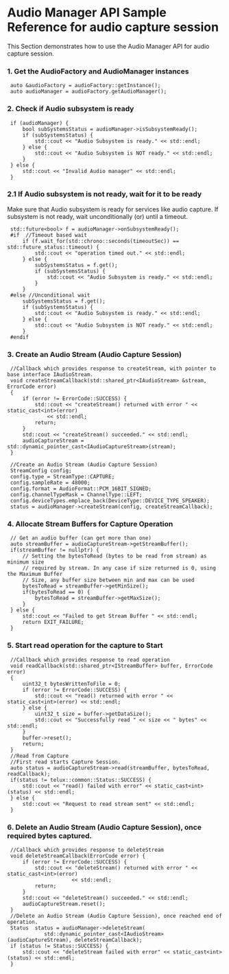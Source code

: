 # Audio Manager API Sample Reference for audio capture session

This Section demonstrates how to use the Audio Manager API for audio capture session.

### 1. Get the AudioFactory and AudioManager instances

   ~~~~~~{.cpp}
    auto &audioFactory = audioFactory::getInstance();
    auto audioManager = audioFactory.getAudioManager();
   ~~~~~~

### 2. Check if Audio subsystem is ready

   ~~~~~~{.cpp}
    if (audioManager) {
        bool subSystemsStatus = audioManager->isSubsystemReady();
        if (subSystemsStatus) {
            std::cout << "Audio Subsystem is ready." << std::endl;
        } else {
            std::cout << "Audio Subsystem is NOT ready." << std::endl;
        }
    } else {
        std::cout << "Invalid Audio manager" << std::endl;
    }
   ~~~~~~

### 2.1 If Audio subsystem is not ready, wait for it to be ready

Make sure that Audio subsystem is ready for services like audio capture.
If subsystem is not ready, wait unconditionally (or) until a timeout.

   ~~~~~~{.cpp}
    std::future<bool> f = audioManager->onSubsystemReady();
    #if  //Timeout based wait
        if (f.wait_for(std::chrono::seconds(timeoutSec)) == std::future_status::timeout) {
            std::cout << "operation timed out." << std::endl;
        } else {
            subSystemsStatus = f.get();
            if (subSystemsStatus) {
                std::cout << "Audio Subsystem is ready." << std::endl;
            }
        }
    #else //Unconditional wait
        subSystemsStatus = f.get();
        if (subSystemsStatus) {
            std::cout << "Audio Subsystem is ready." << std::endl;
        } else {
            std::cout << "Audio Subsystem is NOT ready." << std::endl;
        }
    #endif
   ~~~~~~

### 3. Create an Audio Stream (Audio Capture Session)
   ~~~~~~{.cpp}
    //Callback which provides response to createStream, with pointer to base interface IAudioStream.
    void createStreamCallback(std::shared_ptr<IAudioStream> &stream, ErrorCode error)
    {
        if (error != ErrorCode::SUCCESS) {
            std::cout << "createStream() returned with error " << static_cast<int>(error)
                << std::endl;
            return;
        }
        std::cout << "createStream() succeeded." << std::endl;
        audioCaptureStream = std::dynamic_pointer_cast<IAudioCaptureStream>(stream);
    }

    //Create an Audio Stream (Audio Capture Session)
    StreamConfig config;
    config.type = StreamType::CAPTURE;
    config.sampleRate = 48000;
    config.format = AudioFormat::PCM_16BIT_SIGNED;
    config.channelTypeMask = ChannelType::LEFT;
    config.deviceTypes.emplace_back(DeviceType::DEVICE_TYPE_SPEAKER);
    status = audioManager->createStream(config, createStreamCallback);
   ~~~~~~

### 4. Allocate Stream Buffers for Capture Operation
   ~~~~~~{.cpp}
    // Get an audio buffer (can get more than one)
    auto streamBuffer = audioCaptureStream->getStreamBuffer();
    if(streamBuffer != nullptr) {
        // Setting the bytesToRead (bytes to be read from stream) as minimum size
        // required by stream. In any case if size returned is 0, using the Maximum Buffer
        // Size, any buffer size between min and max can be used
        bytesToRead = streamBuffer->getMinSize();
        if(bytesToRead == 0) {
            bytesToRead = streamBuffer->getMaxSize();
        }
    } else {
        std::cout << "Failed to get Stream Buffer " << std::endl;
        return EXIT_FAILURE;
    }
   ~~~~~~

### 5. Start read operation for the capture to Start
   ~~~~~~{.cpp}
    //Callback which provides response to read operation
    void readCallback(std::shared_ptr<IStreamBuffer> buffer, ErrorCode error)
    {
        uint32_t bytesWrittenToFile = 0;
        if (error != ErrorCode::SUCCESS) {
            std::cout << "read() returned with error " << static_cast<int>(error) << std::endl;
        } else {
            uint32_t size = buffer->getDataSize();
            std::cout << "Successfully read " << size << " bytes" << std::endl;
        }
        buffer->reset();
        return;
    }
    //Read from Capture
    //First read starts Capture Session.
    auto status = audioCaptureStream->read(streamBuffer, bytesToRead, readCallback);
    if(status != telux::common::Status::SUCCESS) {
        std::cout << "read() failed with error" << static_cast<int>(status) << std::endl;
    } else {
        std::cout << "Request to read stream sent" << std::endl;
    }
   ~~~~~~
### 6. Delete an Audio Stream (Audio Capture Session), once required bytes captured.
   ~~~~~~{.cpp}
    //Callback which provides response to deleteStream
    void deleteStreamCallback(ErrorCode error) {
        if (error != ErrorCode::SUCCESS) {
            std::cout << "deleteStream() returned with error " << static_cast<int>(error)
                        << std::endl;
            return;
        }
        std::cout << "deleteStream() succeeded." << std::endl;
        audioCaptureStream.reset();
    }
    //Delete an Audio Stream (Audio Capture Session), once reached end of operation.
    Status  status = audioManager->deleteStream(
               std::dynamic_pointer_cast<IAudioStream>(audioCaptureStream), deleteStreamCallback);
    if (status != Status::SUCCESS) {
        std::cout << "deleteStream failed with error" << static_cast<int>(status) << std::endl;
    }
   ~~~~~~
